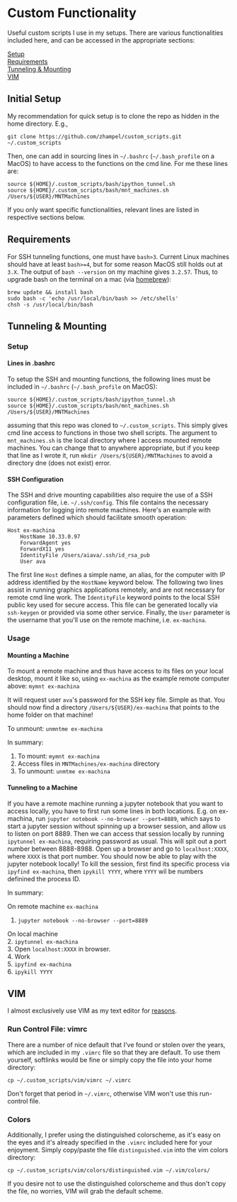 # Custom Functionality
Useful custom scripts I use in my setups.
There are various functionalities included here, and can be accessed
in the appropriate sections:

[Setup](#initial-setup)  
[Requirements](#requirements)  
[Tunneling & Mounting](#tunneling-and-mounting)  
[VIM](#vim)


## Initial Setup
My recommendation for quick setup is to clone the repo as hidden in the home directory. E.g.,

`git clone https://github.com/zhampel/custom_scripts.git ~/.custom_scripts`

Then, one can add in sourcing lines in `~/.bashrc` (`~/.bash_profile` on a MacOS)
to have access to the functions on the cmd line.
For me these lines are:

```
source ${HOME}/.custom_scripts/bash/ipython_tunnel.sh
source ${HOME}/.custom_scripts/bash/mnt_machines.sh /Users/${USER}/MNTMachines
```

If you only want specific functionalities, relevant lines are listed in respective sections below.


## Requirements

For SSH tunneling functions, one must have `bash>3`.
Current Linux machines should have at least `bash>=4`,
but for some reason MacOS still holds out at `3.X`.
The output of `bash --version` on my machine gives `3.2.57`.
Thus, to upgrade bash on the terminal on a mac 
(via [homebrew](https://brew.sh/)):

```
brew update && install bash
sudo bash -c 'echo /usr/local/bin/bash >> /etc/shells'
chsh -s /usr/local/bin/bash
```


## Tunneling & Mounting

### Setup

#### Lines in .bashrc
To setup the SSH and mounting functions, the following lines must be included
in `~/.bashrc` (`~/.bash_profile` on MacOS):

```
source ${HOME}/.custom_scripts/bash/ipython_tunnel.sh
source ${HOME}/.custom_scripts/bash/mnt_machines.sh /Users/${USER}/MNTMachines
```

assuming that this repo was cloned to `~/.custom_scripts`.
This simply gives cmd line access to functions in those two shell scripts.
The argument to `mnt_machines.sh` is the local directory where I access mounted
remote machines.
You can change that to anywhere appropriate, but if you keep that line as I wrote it,
run `mkdir /Users/${USER}/MNTMachines` to avoid a directory dne (does not exist) error.


#### SSH Configuration
The SSH and drive mounting capabilities also require the use of 
a SSH configuration file, i.e. `~/.ssh/config`.
This file contains the necessary information for logging into remote machines.
Here's an example with parameters defined which should facilitate smooth operation:

```
Host ex-machina
    HostName 10.33.0.97
    ForwardAgent yes
    ForwardX11 yes
    IdentityFile /Users/aiava/.ssh/id_rsa_pub
    User ava
```

The first line `Host` defines a simple name, an alias, for the computer with
IP address identified by the `HostName` keyword below.
The following two lines assist in running graphics applications remotely,
and are not necessary for remote cmd line work.
The `IdentityFile` keyword points to the local SSH public key used for secure access.
This file can be generated locally via `ssh-keygen` or provided via some other service.
Finally, the `User` parameter is the username that you'll use on the remote machine, i.e. `ex-machina`.


### Usage

#### Mounting a Machine
To mount a remote machine and thus have access to its files on your local desktop,
mount it like so, using `ex-machina` as the example remote computer above: `mymnt ex-machina`

It will request user `ava`'s password for the SSH key file.
Simple as that.
You should now find a directory `/Users/${USER}/ex-machina` that points to the home folder on that machine!

To unmount: `unmntme ex-machina`

In summary:  
1. To mount: `mymnt ex-machina`  
2. Access files in `MNTMachines/ex-machina` directory  
3. To unmount: `unmtme ex-machina`


#### Tunneling to a Machine
If you have a remote machine running a jupyter notebook that you want to access locally,
you have to first run some lines in both locations.
E.g. on ex-machina, run `jupyter notebook --no-browser --port=8889`, which says
to start a jupyter session without spinning up a browser session, and allow us to listen on port 8889.
Then we can access that session locally by running `ipytunnel ex-machina`, requiring password as usual.
This will spit out a port number between 8888-8988.
Open up a browser and go to `localhost:XXXX`, where `XXXX` is that port number.
You should now be able to play with the jupyter notebook locally!
To kill the session, first find its specific process via `ipyfind ex-machina`, then `ipykill YYYY`,
where `YYYY` wil be numbers definined the process ID.

In summary:

On remote machine `ex-machina`  
1. `jupyter notebook --no-browser --port=8889`  

On local machine  
2. `ipytunnel ex-machina`  
3. Open `localhost:XXXX` in browser.  
4. Work  
5. `ipyfind ex-machina`  
6. `ipykill YYYY`


## VIM

I almost exclusively use VIM as my text editor for 
[reasons](https://www.tecmint.com/reasons-to-learn-vi-vim-editor-in-linux/).

### Run Control File: vimrc
There are a number of nice default that I've found or stolen over the years,
which are included in my `.vimrc` file so that they are default.
To use them yourself, softlinks would be fine or simply copy the file into your home directory:

`cp ~/.custom_scripts/vim/vimrc ~/.vimrc`

Don't forget that period in `~/.vimrc`, otherwise VIM won't use this run-control file.

### Colors
Additionally, I prefer using the distinguished colorscheme, as it's easy on the eyes
and it's already specified in the `.vimrc` included here for your enjoyment.
Simply copy/paste the file `distinguished.vim` into the vim colors directory:

`cp ~/.custom_scripts/vim/colors/distinguished.vim ~/.vim/colors/`

If you desire not to use the distinguished colorscheme and thus don't copy the file, 
no worries, VIM will grab the default scheme.
